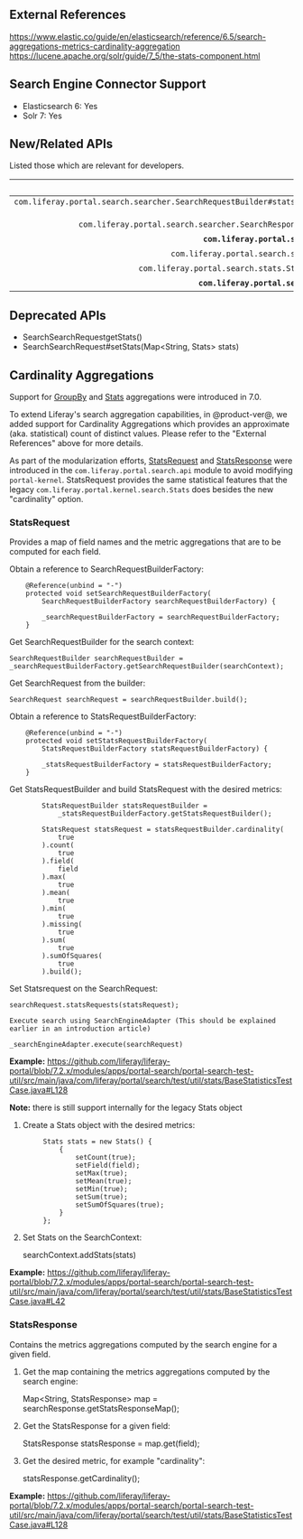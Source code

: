 ## External References

https://www.elastic.co/guide/en/elasticsearch/reference/6.5/search-aggregations-metrics-cardinality-aggregation
https://lucene.apache.org/solr/guide/7_5/the-stats-component.html

## Search Engine Connector Support
* Elasticsearch 6: Yes
* Solr 7: Yes

## New/Related APIs

Listed those which are relevant for developers.
 
API (FQCN) | Provided by Artifact |
---------: | :------------------: |
`com.liferay.portal.search.searcher.SearchRequestBuilder#statsRequests(StatsRequest... statsRequests)` | com.liferay.portal.search.api
`com.liferay.portal.search.searcher.SearchResponse#getStatsResponseMap()` | com.liferay.portal.search.api
**`com.liferay.portal.search.stats.StatsRequest`** |	com.liferay.portal.search.api
`com.liferay.portal.search.stats.StatsRequestBuilder` |	com.liferay.portal.search.api
`com.liferay.portal.search.stats.StatsRequestBuilderFactory` |	com.liferay.portal.search.api
**`com.liferay.portal.search.stats.StatsResponse`** |	com.liferay.portal.search.api

## Deprecated APIs
* SearchSearchRequestgetStats()
* SearchSearchRequest#setStats(Map<String, Stats> stats)

## Cardinality Aggregations

Support for [GroupBy](https://github.com/liferay/liferay-portal/blob/7.2.x/portal-kernel/src/com/liferay/portal/kernel/search/GroupBy.java) and [Stats](https://github.com/liferay/liferay-portal/blob/7.2.x/portal-kernel/src/com/liferay/portal/kernel/search/Stats.java) aggregations were introduced in 7.0.

To extend Liferay's search aggregation capabilities, in @product-ver@, we added support for Cardinality Aggregations which provides an approximate (aka. statistical) count of distinct values. Please refer to the "External References" above for more details.

As part of the modularization efforts, [StatsRequest](https://github.com/liferay/liferay-portal/blob/7.2.x/modules/apps/portal-search/portal-search-api/src/main/java/com/liferay/portal/search/stats/StatsRequest.java) and [StatsResponse](https://github.com/liferay/liferay-portal/blob/7.2.x/modules/apps/portal-search/portal-search-api/src/main/java/com/liferay/portal/search/stats/StatsResponse.java) were introduced in the `com.liferay.portal.search.api` module to avoid modifying `portal-kernel`. StatsRequest provides the same statistical features that the legacy `com.liferay.portal.kernel.search.Stats` does besides the new "cardinality" option.

### StatsRequest

Provides a map of field names and the metric aggregations that are to be computed for each field.

Obtain a reference to SearchRequestBuilderFactory:

    	@Reference(unbind = "-")
    	protected void setSearchRequestBuilderFactory(
    		SearchRequestBuilderFactory searchRequestBuilderFactory) {

    		_searchRequestBuilderFactory = searchRequestBuilderFactory;
    	}

Get SearchRequestBuilder for the search context:

    SearchRequestBuilder searchRequestBuilder = _searchRequestBuilderFactory.getSearchRequestBuilder(searchContext);

Get SearchRequest from the builder:

    SearchRequest searchRequest = searchRequestBuilder.build();

Obtain a reference to StatsRequestBuilderFactory:

    	@Reference(unbind = "-")
    	protected void setStatsRequestBuilderFactory(
    		StatsRequestBuilderFactory statsRequestBuilderFactory) {

    		_statsRequestBuilderFactory = statsRequestBuilderFactory;
    	}

Get StatsRequestBuilder and build StatsRequest with the desired metrics:

    		StatsRequestBuilder statsRequestBuilder =
    			_statsRequestBuilderFactory.getStatsRequestBuilder();

    		StatsRequest statsRequest = statsRequestBuilder.cardinality(
    			true
    		).count(
    			true
    		).field(
    			field
    		).max(
    			true
    		).mean(
    			true
    		).min(
    			true
    		).missing(
    			true
    		).sum(
    			true
    		).sumOfSquares(
    			true
    		).build();

Set Statsrequest on the SearchRequest:

    searchRequest.statsRequests(statsRequest);

    Execute search using SearchEngineAdapter (This should be explained earlier in an introduction article)

    _searchEngineAdapter.execute(searchRequest)

**Example:** https://github.com/liferay/liferay-portal/blob/7.2.x/modules/apps/portal-search/portal-search-test-util/src/main/java/com/liferay/portal/search/test/util/stats/BaseStatisticsTestCase.java#L128

**Note:** there is still support internally for the legacy Stats object

1. Create a Stats object with the desired metrics:

    		Stats stats = new Stats() {
    			{
    				setCount(true);
    				setField(field);
    				setMax(true);
    				setMean(true);
    				setMin(true);
    				setSum(true);
    				setSumOfSquares(true);
    			}
    		};

2. Set Stats on the SearchContext:

    searchContext.addStats(stats)

**Example:** https://github.com/liferay/liferay-portal/blob/7.2.x/modules/apps/portal-search/portal-search-test-util/src/main/java/com/liferay/portal/search/test/util/stats/BaseStatisticsTestCase.java#L42

### StatsResponse

Contains the metrics aggregations computed by the search engine for a given field.

1. Get the map containing the metrics aggregations computed by the search engine:

    Map<String, StatsResponse> map = searchResponse.getStatsResponseMap();

2. Get the StatsResponse for a given field:

    StatsResponse statsResponse = map.get(field);

3. Get the desired metric, for example "cardinality":

    statsResponse.getCardinality();

**Example:** https://github.com/liferay/liferay-portal/blob/7.2.x/modules/apps/portal-search/portal-search-test-util/src/main/java/com/liferay/portal/search/test/util/stats/BaseStatisticsTestCase.java#L128
